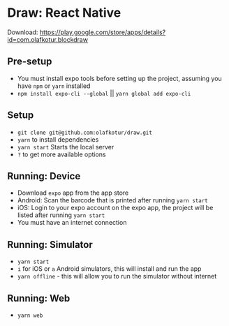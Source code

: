 # Draw: React Native
Download: https://play.google.com/store/apps/details?id=com.olafkotur.blockdraw

## Pre-setup
* You must install expo tools before setting up the project, assuming you have `npm` or `yarn` installed
* `npm install expo-cli --global` || `yarn global add expo-cli`

## Setup
* `git clone git@github.com:olafkotur/draw.git`
* `yarn` to install dependencies
* `yarn start` Starts the local server
* `?` to get more available options

## Running: Device
* Download `expo` app from the app store
* Android: Scan the barcode that is printed after running `yarn start`
* iOS: Login to your expo account on the expo app, the project will be listed after running `yarn start`
* You must have an internet connection

## Running: Simulator
* `yarn start`
* `i` for iOS or `a` Android simulators, this will install and run the app
* `yarn offline` - this will allow you to run the simulator without internet

## Running: Web
* `yarn web`
